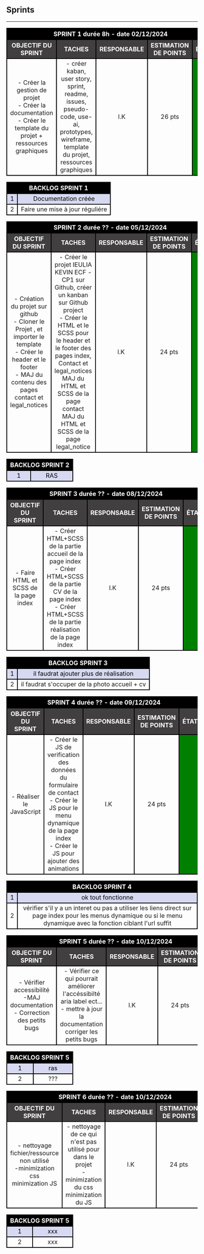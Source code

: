 ## **Sprints**
<!-- STYLE CSS -->
<style>    
    th, tr, td {border : 2px black solid;text-align:center;}  th{color:white; background-color: black } .not_ok{background-color:red} .ok{background-color:green} .titre{background-color: #413f3f} tr:nth-child(even) {background-color: #d7d9f2;color:black} 
</style>


----------------------------------------------------------------------------

<!-- SPRINT 1 -->
<table> 
    <tr>
        <th colspan="5"> SPRINT 1 durée 8h - date 02/12/2024 </th>
    </tr>        
    <tr>
        <th class="titre"> OBJECTIF DU SPRINT </th>
        <th class="titre"> TACHES </th>
        <th class="titre"> RESPONSABLE </th>
        <th class="titre"> ESTIMATION DE POINTS </th>
        <th class="titre"> ÉTAT </th>
    </tr>
    <tr>
        <td>- Créer la gestion de projet<br>- Créer la documentation<br>- Créer le template du projet + ressources graphiques <br> </td>
        <td>- créer kaban, user story, sprint, readme, issues, pseudo-code, use-ai, prototypes, wireframe, template du projet, ressources graphiques</td>
        <td>I.K</td>
        <td>26 pts</td>
        <td class="ok"></td>
    </tr>
</table>
<table> 
    <tr>
        <th colspan="2">BACKLOG SPRINT 1</th>
    </tr>
    <tr>
        <td>1</td>
        <td>Documentation créée</td>
    </tr>
    <tr>
        <td>2</td>
        <td>Faire une mise à jour réguliére</td>
    </tr>
</table>
<!-- SPRINT 2 -->
<table> 
    <tr>
        <th colspan="5"> SPRINT 2 durée ?? - date 05/12/2024 </th>
    </tr>        
    <tr>
        <th class="titre"> OBJECTIF DU SPRINT </th>
        <th class="titre"> TACHES </th>
        <th class="titre"> RESPONSABLE </th>
        <th class="titre"> ESTIMATION DE POINTS </th>
        <th class="titre"> ÉTAT </th>
    </tr>
    <tr>
        <td>- Création du projet sur github<br>- Cloner le Projet , et importer le template<br>- Créer le header et le footer<br>- MAJ du contenu des pages contact et legal_notices <br> </td>
        <td>- Créer le projet IEULIA KEVIN ECF - CP1 sur Github, créer un kanban sur Github project<br> - Créer le HTML et le SCSS pour le header et le footer des pages index, Contact et legal_notices<br>MAJ du HTML et SCSS de la page contact<br>MAJ du HTML et SCSS de la page legal_notice</td>
        <td>I.K</td>
        <td>24 pts</td>
        <td class="ok"></td>
    </tr>
</table>
<table> 
    <tr>
        <th colspan="2">BACKLOG SPRINT 2</th>
    </tr>
    <tr>
        <td>1</td>
        <td>RAS</td>
    </tr>
</table>

<!-- SPRINT 3 -->
<table> 
    <tr>
        <th colspan="5"> SPRINT 3 durée ?? - date 08/12/2024 </th>
    </tr>        
    <tr>
        <th class="titre"> OBJECTIF DU SPRINT </th>
        <th class="titre"> TACHES </th>
        <th class="titre"> RESPONSABLE </th>
        <th class="titre"> ESTIMATION DE POINTS </th>
        <th class="titre"> ÉTAT </th>
    </tr>
    <tr>
        <td>- Faire HTML et SCSS de la page index</td>
        <td>- Créer HTML+SCSS de la partie accueil de la page index <br> - Créer HTML+SCSS de la partie CV de la page index<br>- Créer HTML+SCSS de la partie réalisation de la page index</td>
        <td>I.K</td>
        <td>24 pts</td>
        <td class="ok"></td>
    </tr>
</table>
<table> 
    <tr>
        <th colspan="2">BACKLOG SPRINT 3</th>
    </tr>
    <tr>
        <td>1</td>
        <td>il faudrat ajouter plus de réalisation</td>
    </tr>
    <tr>
        <td>2</td>
        <td>il faudrat s'occuper de la photo accueil + cv</td>
    </tr>
</table>

<!-- SPRINT 4 -->
<table> 
    <tr>
        <th colspan="5"> SPRINT 4 durée ?? - date 09/12/2024 </th>
    </tr>        
    <tr>
        <th class="titre"> OBJECTIF DU SPRINT </th>
        <th class="titre"> TACHES </th>
        <th class="titre"> RESPONSABLE </th>
        <th class="titre"> ESTIMATION DE POINTS </th>
        <th class="titre"> ÉTAT </th>
    </tr>
    <tr>
        <td>- Réaliser le JavaScript</td>
        <td>- Créer le JS de verification des données du formulaire de contact<br> - Créer le JS pour le menu dynamique de la page index<br>- Créer le JS pour ajouter des animations</td>
        <td>I.K</td>
        <td>24 pts</td>
        <td class="ok"></td>
    </tr>
</table>
<table> 
    <tr>
        <th colspan="2">BACKLOG SPRINT 4</th>
    </tr>
    <tr>
        <td>1</td>
        <td>ok tout fonctionne</td>
    </tr>
    <tr>
        <td>2</td>
        <td>vérifier s'il y a un interet ou pas a utiliser les liens direct sur page index pour les menus dynamique ou si le menu dynamique avec la fonction ciblant l'url suffit</td>
    </tr>
</table>

<!-- SPRINT 5 -->
<table> 
    <tr>
        <th colspan="5"> SPRINT 5 durée ?? - date 10/12/2024 </th>
    </tr>        
    <tr>
        <th class="titre"> OBJECTIF DU SPRINT </th>
        <th class="titre"> TACHES </th>
        <th class="titre"> RESPONSABLE </th>
        <th class="titre"> ESTIMATION DE POINTS </th>
        <th class="titre"> ÉTAT </th>
    </tr>
    <tr>
        <td>- Vérifier accessibilité<br> -MAJ documentation <br>- Correction des petits bugs</td>
        <td>- Vérifier ce qui pourrait améliorer l'accéssibilté aria label ect...<br> - mettre à jour la documentation <br>corriger les petits bugs</td>
        <td>I.K</td>
        <td>24 pts</td>
        <td class="not_ok"></td>
    </tr>
</table>
<table> 
    <tr>
        <th colspan="2">BACKLOG SPRINT 5</th>
    </tr>
    <tr>
        <td>1</td>
        <td>ras</td>
    </tr>
    <tr>
        <td>2</td>
        <td>???</td>
    </tr>
</table>

<!-- SPRINT 6 -->
<table> 
    <tr>
        <th colspan="5"> SPRINT 6 durée ?? - date 10/12/2024 </th>
    </tr>        
    <tr>
        <th class="titre"> OBJECTIF DU SPRINT </th>
        <th class="titre"> TACHES </th>
        <th class="titre"> RESPONSABLE </th>
        <th class="titre"> ESTIMATION DE POINTS </th>
        <th class="titre"> ÉTAT </th>
    </tr>
    <tr>
        <td>- nettoyage fichier/ressource non utilisé<br> -minimization css <br>minimization JS </td>
        <td>- nettoyage de ce qui n'est pas utilisé pour dans le projet<br> - minimization du css <br>minimization du JS</td>
        <td>I.K</td>
        <td>24 pts</td>
        <td class="not_ok"></td>
    </tr>
</table>
<table> 
    <tr>
        <th colspan="2">BACKLOG SPRINT 5</th>
    </tr>
    <tr>
        <td>1</td>
        <td>xxx</td>
    </tr>
    <tr>
        <td>2</td>
        <td>xxx</td>
    </tr>
</table>